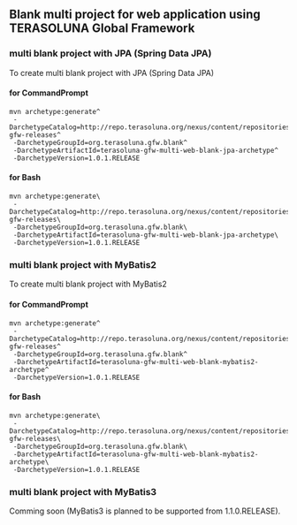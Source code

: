 ## Blank multi project for web application using TERASOLUNA Global Framework 

### multi blank project with JPA (Spring Data JPA)

To create multi blank project with JPA (Spring Data JPA)

#### for CommandPrompt
```
mvn archetype:generate^
 -DarchetypeCatalog=http://repo.terasoluna.org/nexus/content/repositories/terasoluna-gfw-releases^
 -DarchetypeGroupId=org.terasoluna.gfw.blank^
 -DarchetypeArtifactId=terasoluna-gfw-multi-web-blank-jpa-archetype^
 -DarchetypeVersion=1.0.1.RELEASE
```

#### for Bash

```
mvn archetype:generate\
 -DarchetypeCatalog=http://repo.terasoluna.org/nexus/content/repositories/terasoluna-gfw-releases\
 -DarchetypeGroupId=org.terasoluna.gfw.blank\
 -DarchetypeArtifactId=terasoluna-gfw-multi-web-blank-jpa-archetype\
 -DarchetypeVersion=1.0.1.RELEASE
```

### multi blank project with MyBatis2

To create multi blank project with MyBatis2

#### for CommandPrompt
```
mvn archetype:generate^
 -DarchetypeCatalog=http://repo.terasoluna.org/nexus/content/repositories/terasoluna-gfw-releases^
 -DarchetypeGroupId=org.terasoluna.gfw.blank^
 -DarchetypeArtifactId=terasoluna-gfw-multi-web-blank-mybatis2-archetype^
 -DarchetypeVersion=1.0.1.RELEASE
```

#### for Bash

```
mvn archetype:generate\
 -DarchetypeCatalog=http://repo.terasoluna.org/nexus/content/repositories/terasoluna-gfw-releases\
 -DarchetypeGroupId=org.terasoluna.gfw.blank\
 -DarchetypeArtifactId=terasoluna-gfw-multi-web-blank-mybatis2-archetype\
 -DarchetypeVersion=1.0.1.RELEASE
```

### multi blank project with MyBatis3

Comming soon (MyBatis3 is planned to be supported from 1.1.0.RELEASE). 

